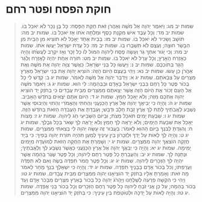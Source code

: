 # חוקת הפסח ופטר רחם

> שמות יב מג: וַיֹּאמֶר יְהוָה אֶל מֹשֶׁה וְאַהֲרֹן זֹאת חֻקַּת הַפָּסַח:  כָּל בֶּן נֵכָר לֹא יֹאכַל בּוֹ.
> שמות יב מד: וְכָל עֶבֶד אִישׁ מִקְנַת כָּסֶף וּמַלְתָּה אֹתוֹ אָז יֹאכַל בּוֹ.
> שמות יב מה: תּוֹשָׁב וְשָׂכִיר לֹא יֹאכַל בּוֹ.
> שמות יב מו: בְּבַיִת אֶחָד יֵאָכֵל לֹא תוֹצִיא מִן הַבַּיִת מִן הַבָּשָׂר חוּצָה; וְעֶצֶם לֹא תִשְׁבְּרוּ בוֹ.
> שמות יב מז: כָּל עֲדַת יִשְׂרָאֵל יַעֲשׂוּ אֹתוֹ.
> שמות יב מח: וְכִי יָגוּר אִתְּךָ גֵּר וְעָשָׂה פֶסַח לַיהוָה הִמּוֹל לוֹ כָל זָכָר וְאָז יִקְרַב לַעֲשֹׂתוֹ וְהָיָה כְּאֶזְרַח הָאָרֶץ; וְכָל עָרֵל לֹא יֹאכַל בּוֹ.
> שמות יב מט: תּוֹרָה אַחַת יִהְיֶה לָאֶזְרָח וְלַגֵּר הַגָּר בְּתוֹכְכֶם.
> שמות יב נ: וַיַּעֲשׂוּ כָּל בְּנֵי יִשְׂרָאֵל:  כַּאֲשֶׁר צִוָּה יְהוָה אֶת מֹשֶׁה וְאֶת אַהֲרֹן כֵּן עָשׂוּ.
> שמות יב נא: וַיְהִי בְּעֶצֶם הַיּוֹם הַזֶּה:  הוֹצִיא יְהוָה אֶת בְּנֵי יִשְׂרָאֵל מֵאֶרֶץ מִצְרַיִם עַל צִבְאֹתָם.
> שמות יג א: וַיְדַבֵּר יְהוָה אֶל מֹשֶׁה לֵּאמֹר.
> שמות יג ב: קַדֶּשׁ לִי כָל בְּכוֹר פֶּטֶר כָּל רֶחֶם בִּבְנֵי יִשְׂרָאֵל בָּאָדָם וּבַבְּהֵמָה:  לִי הוּא.
> שמות יג ג: וַיֹּאמֶר מֹשֶׁה אֶל הָעָם זָכוֹר אֶת הַיּוֹם הַזֶּה אֲשֶׁר יְצָאתֶם מִמִּצְרַיִם מִבֵּית עֲבָדִים כִּי בְּחֹזֶק יָד הוֹצִיא יְהוָה אֶתְכֶם מִזֶּה; וְלֹא יֵאָכֵל חָמֵץ.
> שמות יג ד: הַיּוֹם אַתֶּם יֹצְאִים בְּחֹדֶשׁ הָאָבִיב.
> שמות יג ה: וְהָיָה כִי יְבִיאֲךָ יְהוָה אֶל אֶרֶץ הַכְּנַעֲנִי וְהַחִתִּי וְהָאֱמֹרִי וְהַחִוִּי וְהַיְבוּסִי אֲשֶׁר נִשְׁבַּע לַאֲבֹתֶיךָ לָתֶת לָךְ אֶרֶץ זָבַת חָלָב וּדְבָשׁ; וְעָבַדְתָּ אֶת הָעֲבֹדָה הַזֹּאת בַּחֹדֶשׁ הַזֶּה.
> שמות יג ו: שִׁבְעַת יָמִים תֹּאכַל מַצֹּת; וּבַיּוֹם הַשְּׁבִיעִי חַג לַיהוָה.
> שמות יג ז: מַצּוֹת יֵאָכֵל אֵת שִׁבְעַת הַיָּמִים; וְלֹא יֵרָאֶה לְךָ חָמֵץ וְלֹא יֵרָאֶה לְךָ שְׂאֹר בְּכָל גְּבֻלֶךָ.
> שמות יג ח: וְהִגַּדְתָּ לְבִנְךָ בַּיּוֹם הַהוּא לֵאמֹר:  בַּעֲבוּר זֶה עָשָׂה יְהוָה לִי בְּצֵאתִי מִמִּצְרָיִם.
> שמות יג ט: וְהָיָה לְךָ לְאוֹת עַל יָדְךָ וּלְזִכָּרוֹן בֵּין עֵינֶיךָ לְמַעַן תִּהְיֶה תּוֹרַת יְהוָה בְּפִיךָ:  כִּי בְּיָד חֲזָקָה הוֹצִאֲךָ יְהוָה מִמִּצְרָיִם.
> שמות יג י: וְשָׁמַרְתָּ אֶת הַחֻקָּה הַזֹּאת לְמוֹעֲדָהּ מִיָּמִים יָמִימָה.
> שמות יג יא: וְהָיָה כִּי יְבִאֲךָ יְהוָה אֶל אֶרֶץ הַכְּנַעֲנִי כַּאֲשֶׁר נִשְׁבַּע לְךָ וְלַאֲבֹתֶיךָ; וּנְתָנָהּ לָךְ.
> שמות יג יב: וְהַעֲבַרְתָּ כָל פֶּטֶר רֶחֶם לַיהוָה; וְכָל פֶּטֶר שֶׁגֶר בְּהֵמָה אֲשֶׁר יִהְיֶה לְךָ הַזְּכָרִים לַיהוָה.
> שמות יג יג: וְכָל פֶּטֶר חֲמֹר תִּפְדֶּה בְשֶׂה וְאִם לֹא תִפְדֶּה וַעֲרַפְתּוֹ; וְכֹל בְּכוֹר אָדָם בְּבָנֶיךָ תִּפְדֶּה.
> שמות יג יד: וְהָיָה כִּי יִשְׁאָלְךָ בִנְךָ מָחָר לֵאמֹר מַה זֹּאת:  וְאָמַרְתָּ אֵלָיו בְּחֹזֶק יָד הוֹצִיאָנוּ יְהוָה מִמִּצְרַיִם מִבֵּית עֲבָדִים.
> שמות יג טו: וַיְהִי כִּי הִקְשָׁה פַרְעֹה לְשַׁלְּחֵנוּ וַיַּהֲרֹג יְהוָה כָּל בְּכוֹר בְּאֶרֶץ מִצְרַיִם מִבְּכֹר אָדָם וְעַד בְּכוֹר בְּהֵמָה; עַל כֵּן אֲנִי זֹבֵחַ לַיהוָה כָּל פֶּטֶר רֶחֶם הַזְּכָרִים וְכָל בְּכוֹר בָּנַי אֶפְדֶּה.
> שמות יג טז: וְהָיָה לְאוֹת עַל יָדְכָה וּלְטוֹטָפֹת בֵּין עֵינֶיךָ:  כִּי בְּחֹזֶק יָד הוֹצִיאָנוּ יְהוָה מִמִּצְרָיִם. 
 


